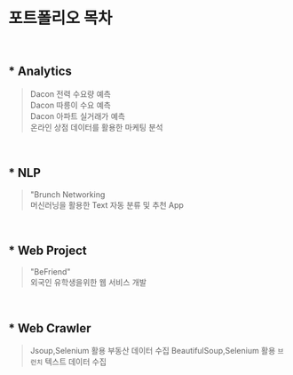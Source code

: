 # 포트폴리오 목차

<br>

## * Analytics
> Dacon 전력 수요량 예측 <br>
> Dacon 따릉이 수요 예측 <br>
> Dacon 아파트 실거래가 예측 <br>
> 온라인 상점 데이터를 활용한 마케팅 분석

<br>

## * NLP
> "Brunch Networking <br>
> 머신러닝을 활용한 Text 자동 분류 및 추천 App

<br>

## * Web Project
> "BeFriend" <br>
> 외국인 유학생을위한 웹 서비스 개발

<br>

## * Web Crawler
> Jsoup,Selenium 활용 부동산 데이터 수집
> BeautifulSoup,Selenium 활용 `브런치` 텍스트 데이터 수집




